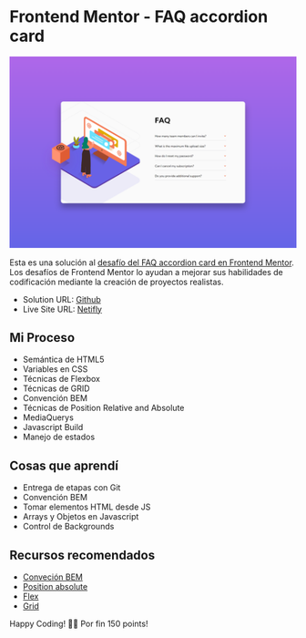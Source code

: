 # Frontend Mentor - FAQ accordion card

![1695235250392](image/README/1695235250392.png)

Esta es una solución al [desafío del FAQ accordion card en Frontend Mentor](https://www.frontendmentor.io/challenges/faq-accordion-card-XlyjD0Oam/hub). Los desafíos de Frontend Mentor lo ayudan a mejorar sus habilidades de codificación mediante la creación de proyectos realistas.

- Solution URL: [Github](https://github.com/ayrtonbolwal/fm-faq-accordion-card)
- Live Site URL: [Netifly](https://ayrtonbolwal-faq-accordion-card.netlify.app/)

## Mi Proceso

- Semántica de HTML5
- Variables en CSS
- Técnicas de Flexbox
- Técnicas de GRID
- Convención BEM
- Técnicas de Position Relative and Absolute
- MediaQuerys
- Javascript Build
- Manejo de estados

## Cosas que aprendí

- Entrega de etapas con Git
- Convención BEM
- Tomar elementos HTML desde JS
- Arrays y Objetos en Javascript
- Control de Backgrounds

## Recursos recomendados

- [Conveción BEM](https://www.freecodecamp.org/espanol/news/convenciones-de-nomenclatura-de-css-que-te-ahorraran-horas-de-depuracion/)
- [Position absolute](https://developer.mozilla.org/en-US/docs/Web/CSS/position)
- [Flex](https://developer.mozilla.org/es/docs/Web/CSS/CSS_flexible_box_layout/Basic_concepts_of_flexbox)
- [Grid](https://developer.mozilla.org/es/docs/Web/CSS/grid)

Happy Coding! 👾🖖
Por fin 150 points!
